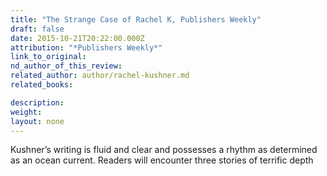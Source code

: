 ```yaml
---
title: "The Strange Case of Rachel K, Publishers Weekly"
draft: false
date: 2015-10-21T20:22:00.000Z
attribution: "*Publishers Weekly*"
link_to_original:
nd_author_of_this_review:
related_author: author/rachel-kushner.md
related_books:

description:
weight:
layout: none
---
```

Kushner’s writing is fluid and clear and possesses a rhythm as determined as an ocean current. Readers will encounter three stories of terrific depth

